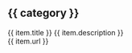<div id="home" class="min-h-screen bg-gray-50 font-sans">
	<div class="xl:columns-2 mx-auto px-4 md:max-w-3xl lg:max-w-5xl xl:max-w-7xl 2xl:max-w-screen-2xl">
		<div v-for="(items, category) in links" :key="category" class="w-full p-2 break-inside-avoid-column">
			<h2 class="p-2 text-sm font-medium">{{ category }}</h2>
			<div class="flex flex-col relative overflow-x-auto shadow-md rounded-md">
				<div v-for="item in items" :key="index" class="flex flex-wrap items-center p-2 gap-x-2 odd:bg-gray-100 even:bg-gray-50">
					<div class="shrink-0 p-2">
						<img :src=`https://www.google.com/s2/favicons?domain=${item.url}`>
					</div>
					<div class="flex-1 overflow-x-hidden">
						<div class="text-gray-500 whitespace-nowrap truncate">
							<a :href="item.url" class="font-medium text-gray-950">{{ item.title }}</a>
							<span :title="item.description" class="pl-2 font-normal">{{ item.description }}</span>
						</div>
						<div :title="item.url" class="text-xs text-gray-500 whitespace-nowrap truncate">{{ item.url }}</div>
					</div>
				</div>
			</div>
		</div>
	</div>
</div>

<script>
	// document.querySelector('aside.sidebar').remove(); 
	// document.querySelector('button.sidebar-toggle').remove(); 
	// document.querySelector('section.content').style.right = 'unset'; 
	// document.querySelector('section.content').style.left = 'unset'; 
	// document.querySelector('section.content').style.position = 'relative'; 
	// document.querySelector('section.content').style.width = '100%';

// window.$docsify.hideSidebar = true;
// document.body.classList.add('close');

    Vue.createApp({
    	data() {
    		return {
    			message: 'Полезные ссылки',
    			links: {
    				'Документация': [
    					{ url: 'https://developer.mozilla.org/en-US/docs/Web/HTML', title: 'HTML Mozilla', description: 'HTML от mozilla.org' },
    					{ url: 'https://developer.mozilla.org/en-US/docs/Web/CSS', title: 'CSS Mozilla', description: 'CSS от mozilla.org' },
    					{ url: 'https://developer.mozilla.org/en-US/docs/Web/JavaScript', title: 'JavaScript Mozilla', description: 'JavaScript от mozilla.org' },
    					{ url: 'https://www.w3schools.com/tags/default.asp', title: 'HTML W3Schools', description: 'HTML от w3schools.com' },
    					{ url: 'https://www.w3schools.com/cssref/index.php', title: 'CSS W3Schools', description: 'CSS от w3schools.com' },
    					{ url: 'https://www.w3schools.com/js/default.asp', title: 'JavaScript W3Schools', description: 'JavaScript от w3schools.com' },
    					{ url: 'http://htmlbook.ru/html', title: 'HTML htmlbook', description: 'HTML от htmlbook.ru' },
    					{ url: 'http://htmlbook.ru/css', title: 'CSS htmlbook', description: 'CSS от htmlbook.ru' },
    					{ url: 'https://www.markdownguide.org/cheat-sheet/', title: 'Markdown', description: 'Markdown от markdownguide.org' },
    				],
    				'CSS фреймворки': [
    					{ url: 'https://getbootstrap.com/', title: 'Bootstrap', description: 'HTML, CSS и JS фреймворк' },
    					{ url: 'https://tailwindcss.com/', title: 'Tailwind CSS', description: 'CSS фреймворк (независимый от стиля)' },
    					{ url: 'https://get.foundation/sites.html', title: 'Foundation for Sites', description: 'HTML, CSS и JS фреймворк' },
    					{ url: 'https://get.foundation/emails.html', title: 'Foundation for Emails', description: 'фреймворк для верстки Email' },
    					{ url: 'https://bulma.io/', title: 'Bulma', description: 'CSS фреймворк' },
    					{ url: 'http://getskeleton.com/', title: 'Skeleton', description: 'простой CSS фреймворк' },
    				],
    				'JavaScript фреймворки': [
    					{ url: 'https://ua.vuejs.org/', title: 'Vue.js', description: 'JS фреймворк' },
    					{ url: 'https://alpinejs.dev/', title: 'Alpine.js', description: 'простой и легкий JS фреймворк, похож на Vue.js' },
    				],
    				'Другое': [
    					{ url: 'https://adam-marsden.co.uk/css-cheat-sheet', title: 'CSS Cheat Sheet', description: 'шпаргалка по CSS' }
    				],
    			},
    		};
    	},
    }).mount('#home');

</script>
